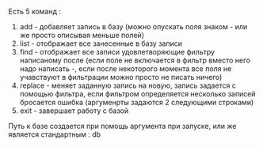 Есть 5 команд :
1) add - добавляет запись в базу (можно опускать поля знаком - или же просто описывая меньше полей)
2) list - отображает все занесенные в базу записи
3) find - отображает все записи удовлетворяющие фильтру написаному после (если поле не включается в фильтр вместо него надо написать -, если после некоторого момента все поля не учавствуют в фильтрации можно просто не писать ничего)
4) replace - меняет заданную запись на новую, запись задается с помощью фильтра, если фильтром определяется несколько записей бросается ошибка (аргуменрты задаются 2 следующими строками)
5) exit - завершает работу с базой

Путь к базе создается при помощь аргумента при запуске, или же является стандартным : db